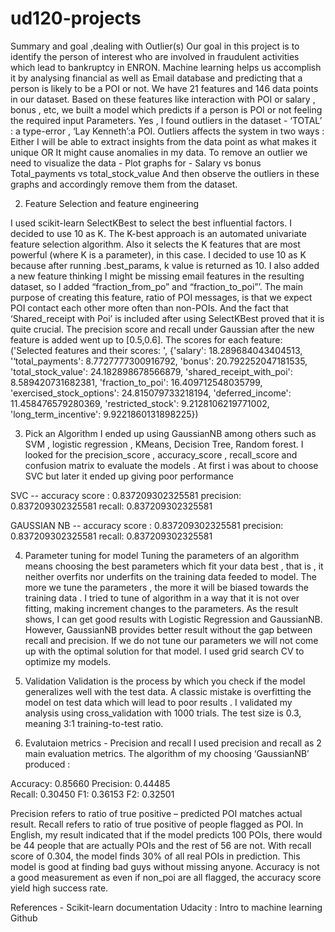 ud120-projects
==============
Summary and goal ,dealing with Outlier(s)
Our goal in this project is to identify the person of interest who are involved in fraudulent activities which lead to bankruptcy in ENRON.
Machine learning helps us accomplish it by analysing financial as well as
	Email database and predicting that a person is likely to be a POI or not.
	We have 21 features and 146 data points in our dataset.
	Based on these features like interaction with POI or salary , bonus , etc, 
	we built a model which predicts if a person is POI  or not feeling the required input
	Parameters.
	Yes , I found outliers in the dataset - ‘TOTAL’ : a type-error , ‘Lay Kenneth’:a POI.
Outliers affects the system in two ways : 
Either I will be able to extract insights from the data point as what makes it unique 
OR
It might cause anomalies in my data.
	To remove an outlier we need to visualize the data  - 
		Plot graphs for -
Salary vs bonus
			Total_payments vs total_stock_value
	And then observe the outliers in these graphs and accordingly remove them 
	from the dataset.


2.  Feature Selection and feature engineering

I used scikit-learn SelectKBest to select the best influential factors. I decided to use 10 as K. The K-best approach is an automated univariate feature selection algorithm. Also it selects the K features that are most powerful (where K is a parameter), in this case. I decided to use 10 as K because after running .best_params, k value is returned as 10. 
I also added a new feature thinking I might be missing email features in the resulting dataset, so I added “fraction_from_po” and “fraction_to_poi”’.
The main purpose of creating this feature, ratio of POI messages, is that we expect POI contact each other more often than non-POIs. And the fact that ‘Shared_receipt with Poi’ is included after using SelectKBest proved that it is quite crucial. 
The precision score and recall under Gaussian after the new feature is added went up to [0.5,0.6]. 
The scores for each feature:
('Selected features and their scores: ', {'salary': 18.289684043404513,
'‘total_payments': 8.7727777300916792, 'bonus': 20.792252047181535, 'total_stock_value': 24.182898678566879, 'shared_receipt_with_poi': 8.589420731682381, 'fraction_to_poi': 16.409712548035799, 'exercised_stock_options': 24.815079733218194, 'deferred_income': 11.458476579280369, 'restricted_stock': 9.2128106219771002, 'long_term_incentive': 9.9221860131898225})

3. 	Pick an Algorithm 
I ended up using GaussianNB among others such as SVM , logistic regression , KMeans, Decision Tree, Random forest.
I looked for the precision_score , accuracy_score , recall_score and confusion matrix to evaluate the models .
At first i was about to choose SVC but later it ended up giving poor performance 

SVC --
accuracy score : 0.837209302325581
precision:   0.837209302325581
recall:  0.837209302325581


GAUSSIAN NB --
accuracy score : 0.837209302325581
precision:   0.837209302325581
recall:  0.837209302325581

4. Parameter tuning for model
Tuning the parameters of an algorithm means choosing the best parameters which fit your data best , that is , it neither overfits nor underfits on the training data feeded to  model.
The more we tune the parameters , the more it will be biased towards the training data .
I tried to tune of algorithm in a way that it is not over fitting, making increment changes to the parameters. As the result shows, I can get good results with Logistic Regression and GaussianNB. However, GaussianNB provides better result without the gap between recall and precision.
If we do not tune our parameters we will not come up with the optimal solution for that model.
I used grid search CV to optimize my models.

5. Validation 
Validation is the process by which you check if the model generalizes well with the test data.
A classic mistake is overfitting the model on test data which will lead to poor results . 
 I validated my analysis using cross_validation with 1000 trials. The test size is 0.3, meaning 3:1 training-to-test ratio.
6. Evalutaion metrics - Precision and recall
I used precision and recall as 2 main evaluation metrics. The algorithm of my choosing ‘GaussianNB’ produced : 

Accuracy: 0.85660
Precision: 0.44485	
Recall: 0.30450	
F1: 0.36153	F2: 0.32501

Precision refers to ratio of true positive – predicted POI matches actual result. Recall refers to ratio of true positive of people flagged as POI. In English, my result indicated that if the model predicts 100 POIs, there would be 44 people that are actually POIs and the rest of 56 are not. With recall score of 0.304, the model finds 30% of all real POIs in prediction. This model is good at finding bad guys without missing anyone. Accuracy is not a good measurement as even if non_poi are all flagged, the accuracy score yield high success rate.


References - 
Scikit-learn documentation 
Udacity : Intro to machine learning 
Github
